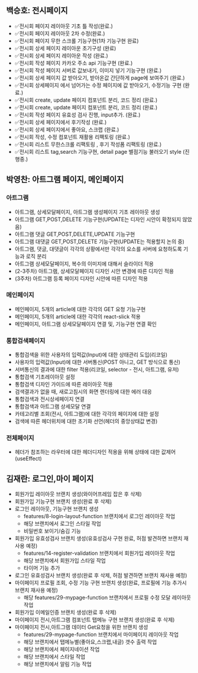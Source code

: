 ## 백승호: 전시페이지

- ✅전시회 페이지 레이아웃 기초 틀 작성(완료.)
- ✅전시회 페이지 레이아웃 2차 수정(완료.)
- ✅전시회 페이지 무한 스크롤 기능구현(1차 기능구현 완료)
- ✅전시회 상세 페이지 레이아운 초기구성 (완료)
- ✅전시회 상세 페이지 레이아운 작성 (완료.)
- ✅전시회 작성 페이지 카카오 주소 api 기능구현 (완료.)
- ✅전시회 작성 페이지 서버로 값보내기, 이미지 넣기 기능구현 (완료.)
- ✅전시회 상세 페이지 값 받아오기, 받아온값 간단하게 page에 보여주기 (완료.)
- ✅전시회 상세페이지 에서 넘어가는 수정 페이지에 값 받아오기, 수정기능 구현 (완료.)
- ✅전시회 create, update 페이지 컴포넌트 분리, 코드 정리 (완료.)
- ✅전시회 create, update 페이지 컴포넌트 분리, 코드 정리 (완료.)
- ✅전시회 작성 페이지 유효성 검사 진행, input추가. (완료.)
- ✅전시회 상세 페이지에서 후기작성 (완료.)
- ✅전시회 상세 페이지에서 좋아요, 스크랩 (완료.)
- ✅전시회 작성, 수정 컴포넌트 재활용 리팩토링 (완료.)
- ✅전시회 리스트 무한스크롤 리팩토링 , 후기 작성폼 리팩토링 (완료.)
- ✅전시회 리스트 tag,search 기능구현, detail page 별점기능 불러오기 style (진행중.)

## 박영찬: 아트그램 페이지, 메인페이지

### 아트그램

- 아트그램, 상세모달페이지, 아트그램 생성페이지 기초 레이아웃 생성
- 아트그램 GET,POST,DELETE 기능구현(UPDATE는 디자인 시안이 확정되지 않았음)
- 아트그램 댓글 GET,POST,DELETE,UPDATE 기능구현
- 아트그램 대댓글 GET,POST,DELETE 기능구현(UPDATE는 적용할지 논의 중)
- 아트그램, 댓글, 대댓글이 각각의 상황에서만 각각의 요소를 서버에 요청하도록 기능과 로직 분리
- 아트그램 상세모달페이지, 복수의 이미지에 대해서 슬라이더 적용
- (2-3주차) 아트그램, 상세모달페이지 디자인 시안 변경에 따른 디자인 적용
- (3주차) 아트그램 등록 페이지 디자인 시안에 따른 디자인 적용

### 메인페이지

- 메인페이지, 5개의 article에 대한 각각의 GET 요청 기능구현
- 메인페이지, 5개의 article에 대한 각각의 react-slick 적용
- 메인페이지, 아트그램 상세모달페이지 연결 및, 기능구현 연결 확인

### 통합검색페이지

- 통합검색을 위한 사용자의 입력값(Input)에 대한 상태관리 도입(리코일)
- 사용자의 입력값(Input)에 대한 서버통신(POST 아니고, GET 방식으로 통신)
- 서버통신의 결과에 대한 filter 적용(리코일, selector - 전시, 아트그램, 유저)
- 통합검색 기초레이아웃 설정
- 통합검색 디자인 가이드에 따른 레이아웃 적용
- 검색결과가 없을 때, 새로고침시의 화면 렌더링에 대한 에러 대응
- 통합검색과 전시상세페이지 연결
- 통합검색과 아트그램 상세모달 연결
- 카테고리별 조회(전시, 아트그램)에 대한 각각의 페이지에 대한 설정
- 검색에 따른 헤더위치에 대한 초기화 선언(헤더의 중앙상태값 변경)

### 전체페이지

- 헤더가 참조하는 라우터에 대한 헤더디자인 적용을 위해 상태에 대한 값제어(useEffect)

## 김재란: 로그인,마이 페이지

- 회원가입 레이아웃 브랜치 생성(와이어프레임 잡은 후 삭제)
- 회원가입 기능구현 브랜치 생성(완료 후 삭제)
- 로그인 레이아웃, 기능구현 브랜치 생성
  - features/8-login-layout-function 브랜치에서 로그인 레이아웃 작업
  - 해당 브랜치에서 로그인 스타일 작업
  - 비밀번호 보이기/숨김 기능
- 회원가입 유효성검사 브랜치 생성(유효성검사 구현 완료, 허점 발견하면 브랜치 재사용 예정)
  - features/14-register-validation 브랜치에서 회원가입 레이아웃 작업
  - 해당 브랜치에서 회원가입 스타일 작업
  - 타이머 기능 추가
- 로그인 유효성검사 브랜치 생성(완료 후 삭제, 허점 발견하면 브랜치 재사용 예정)
- 마이페이지 프로필 조회, 수정 기능 구현 브랜치 생성(완료, 프로필에 기능 추가시 브랜치 재사용 예정)
  - 해당 features/29-mypage-function 브랜치에서 프로필 수정 모달 레이아웃 작업
- 회원가입 이메일인증 브랜치 생성(완료 후 삭제)
- 마이페이지 전시,아트그램 컴포넌트 탭메뉴 구현 브랜치 생성(완료 후 삭제)
- 마이페이지 전시,아트그램 데이터 Get요청을 위한 브랜치 생성
  - features/29-mypage-function 브랜치에서 마이페이지 레이아웃 작업
  - 해당 브랜치에서 탭메뉴별(좋아요,스크랩,내글) 갯수 출력 작업
  - 해당 브랜치에서 페이지네이션 작업
  - 해당 브랜치에서 스타일 작업
  - 해당 브랜치에서 알림 기능 작업
